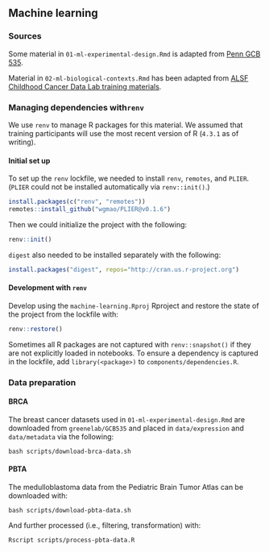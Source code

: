 ## Machine learning

### Sources

Some material in `01-ml-experimental-design.Rmd` is adapted from [Penn GCB 535](https://github.com/greenelab/GCB535).

Material in `02-ml-biological-contexts.Rmd` has been adapted from [ALSF Childhood Cancer Data Lab training materials](https://github.com/AlexsLemonade/training-modules/tree/master/machine-learning).

### Managing dependencies with`renv`

We use `renv` to manage R packages for this material.
We assumed that training participants will use the most recent version of R (`4.3.1` as of writing).

#### Initial set up

To set up the `renv` lockfile, we needed to install `renv`, `remotes`, and `PLIER`.
(`PLIER` could not be installed automatically via `renv::init()`.)

```r
install.packages(c("renv", "remotes"))
remotes::install_github("wgmao/PLIER@v0.1.6")
```
Then we could initialize the project with the following:

```r
renv::init()
```

`digest` also needed to be installed separately with the following:

```r
install.packages("digest", repos="http://cran.us.r-project.org")
```

#### Development with `renv`

Develop using the `machine-learning.Rproj` Rproject and restore the state of the project from the lockfile with:

```r
renv::restore() 
```

Sometimes all R packages are not captured with `renv::snapshot()` if they are not explicitly loaded in notebooks. 
To ensure a dependency is captured in the lockfile, add `library(<package>)` to `components/dependencies.R`.

### Data preparation

#### BRCA

The breast cancer datasets used in `01-ml-experimental-design.Rmd` are downloaded from `greenelab/GCB535` and placed in `data/expression` and `data/metadata` via the following:

```
bash scripts/download-brca-data.sh
```

#### PBTA

The medulloblastoma data from the Pediatric Brain Tumor Atlas can be downloaded with:

```
bash scripts/download-pbta-data.sh
```

And further processed (i.e., filtering, transformation) with:

```
Rscript scripts/process-pbta-data.R
``` 
